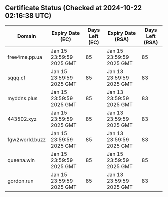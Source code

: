 ## Certificate Status (Checked at 2024-10-22 02:16:38 UTC)
| Domain | Expiry Date (EC) | Days Left (EC) | Expiry Date (RSA) | Days Left (RSA) |
|--------|-------------------|----------------|--------------------|--------------------|
| free4me.pp.ua | Jan 15 23:59:59 2025 GMT | 85 | Jan 15 23:59:59 2025 GMT | 85 |
| sqqq.cf | Jan 15 23:59:59 2025 GMT | 85 | Jan 13 23:59:59 2025 GMT | 83 |
| myddns.plus | Jan 15 23:59:59 2025 GMT | 85 | Jan 13 23:59:59 2025 GMT | 83 |
| 443502.xyz | Jan 15 23:59:59 2025 GMT | 85 | Jan 13 23:59:59 2025 GMT | 83 |
| fgw2world.buzz | Jan 15 23:59:59 2025 GMT | 85 | Jan 13 23:59:59 2025 GMT | 83 |
| queena.win | Jan 15 23:59:59 2025 GMT | 85 | Jan 15 23:59:59 2025 GMT | 85 |
| gordon.run | Jan 15 23:59:59 2025 GMT | 85 | Jan 13 23:59:59 2025 GMT | 83 |
